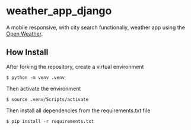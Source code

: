 # weather_app_django

A mobile responsive, with city search functionaliy, weather app using the [Open Weather](https://openweathermap.org/).

## How Install
After forking the repository, create a virtual environment

```
$ python -m venv .venv
```

Then activate the environment

```
$ source .venv/Scripts/activate
```

Then install all dependencies from the requirements.txt file

```
$ pip install -r requirements.txt
```
